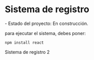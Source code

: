 <h1>Sistema de registro</h1>
- Estado del proyecto: En construcción.

para ejecutar el sistema, debes poner:

```npm install react```

Sistema de registro 2